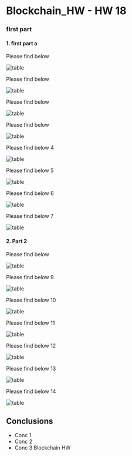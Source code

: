 # Blockchain_HW - HW 18 

### first part
#### 1. first part a  

Please find below 

![table](https://github.com/andreaovelar/Blockchain_HW18/blob/master/images/Capture.PNG "CLOSE")

Please find below 

![table](https://github.com/andreaovelar/Blockchain_HW18/blob/master/images/Capture1.PNG "CLOSE")

Please find below 

![table](https://github.com/andreaovelar/Blockchain_HW18/blob/master/images/Capture2.PNG "CLOSE")

Please find below 

![table](https://github.com/andreaovelar/Blockchain_HW18/blob/master/images/Capture3.PNG "CLOSE")

Please find below 4

![table](https://github.com/andreaovelar/Blockchain_HW18/blob/master/images/Capture4.PNG "CLOSE")

Please find below 5

![table](https://github.com/andreaovelar/Blockchain_HW18/blob/master/images/Capture5.PNG "CLOSE")

Please find below 6

![table](https://github.com/andreaovelar/Blockchain_HW18/blob/master/images/Capture55.PNG "CLOSE")

Please find below 7

![table](https://github.com/andreaovelar/Blockchain_HW18/blob/master/images/Capture6.PNG "CLOSE")


#### 2. Part 2 

Please find below 

![table](https://github.com/andreaovelar/Blockchain_HW18/blob/master/images/Capture7.PNG "CLOSE")

Please find below 9

![table](https://github.com/andreaovelar/Blockchain_HW18/blob/master/images/Capture8.PNG "CLOSE")

Please find below 10

![table](https://github.com/andreaovelar/Blockchain_HW18/blob/master/images/Capture9.PNG "CLOSE")

Please find below 11

![table](https://github.com/andreaovelar/Blockchain_HW18/blob/master/images/Capture10.PNG "CLOSE")

Please find below 12

![table](https://github.com/andreaovelar/Blockchain_HW18/blob/master/images/Capture11.PNG "CLOSE")

Please find below 13

![table](https://github.com/andreaovelar/Blockchain_HW18/blob/master/images/Capture12.PNG "CLOSE")

Please find below 14

![table](https://github.com/andreaovelar/Blockchain_HW18/blob/master/images/Capture13.PNG "CLOSE")

## Conclusions 
* Conc 1 
* Conc 2
* Conc 3
Blockchain HW 
